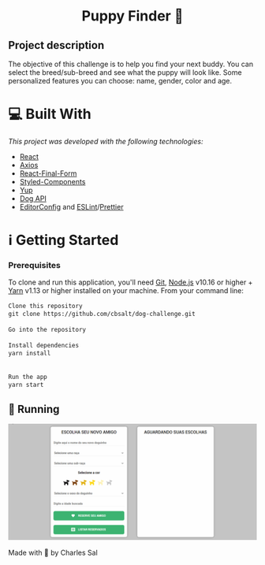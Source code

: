 # <h1 align="center">Puppy Finder :dog:</h1>
## Project description
The objective of this challenge is to help you find your next buddy. You can select the breed/sub-breed and see what the puppy will look like. Some personalized features you can choose: name, gender, color and age.

# :computer: Built With
_This project was developed with the following technologies:_

* [React](https://reactjs.org/)
* [Axios](https://github.com/axios/axios)
* [React-Final-Form](https://final-form.org/react)
* [Styled-Components](https://styled-components.com/)
* [Yup](https://www.npmjs.com/package/yup)
* [Dog API](https://dog.ceo/dog-api/)
* [EditorConfig](https://marketplace.visualstudio.com/items?itemName=EditorConfig.EditorConfig) and [ESLint](https://marketplace.visualstudio.com/items?itemName=dbaeumer.vscode-eslint)/[Prettier](https://prettier.io/)

# :information_source: Getting Started
### Prerequisites

To clone and run this application, you'll need [Git](https://git-scm.com/), [Node.js](https://nodejs.org/en/) v10.16 or higher + [Yarn](https://yarnpkg.com/) v1.13 or higher installed on your machine. From your command line:

```
Clone this repository
git clone https://github.com/cbsalt/dog-challenge.git

Go into the repository

Install dependencies
yarn install


Run the app
yarn start
```

## :dart: Running

<p align="center"><img src="https://github.com/cbsalt/dog-challenge/blob/master/src/assets/Dog%20Challenge.gif"></p>

Made with 🖤 by Charles Sal
